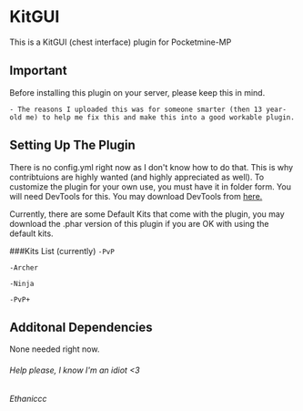 # KitGUI
This is a KitGUI (chest interface) plugin for Pocketmine-MP
## Important
Before installing this plugin on your server, please keep this in mind.

`- The reasons I uploaded this was for someone smarter (then 13 year-old me) to help me fix this and make this into a good workable plugin.`

## Setting Up The Plugin
There is no config.yml right now as I don't know how to do that. This is why contribtuions are highly wanted (and highly appreciated as well).
To customize the plugin for your own use, you must have it in folder form. You will need DevTools for this.
You may download DevTools from [here.](https://poggit.pmmp.io/p/DevTools)

Currently, there are some Default Kits that come with the plugin, you may download the .phar version of this plugin if you are OK with using the default kits.

###Kits List (currently)
`-PvP`

`-Archer`

`-Ninja`

`-PvP+`
## Additonal Dependencies
None needed right now. 

###### Help please, I know I'm an idiot <3
###### Ethaniccc
